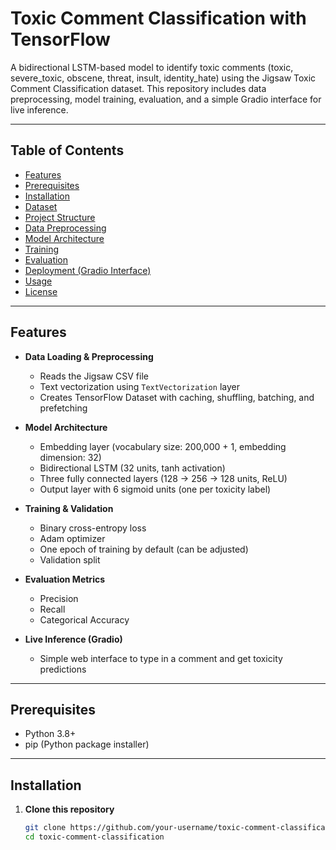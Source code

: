 # Toxic Comment Classification with TensorFlow

A bidirectional LSTM-based model to identify toxic comments (toxic, severe_toxic, obscene, threat, insult, identity_hate) using the Jigsaw Toxic Comment Classification dataset. This repository includes data preprocessing, model training, evaluation, and a simple Gradio interface for live inference.

---

## Table of Contents

- [Features](#features)  
- [Prerequisites](#prerequisites)  
- [Installation](#installation)  
- [Dataset](#dataset)  
- [Project Structure](#project-structure)  
- [Data Preprocessing](#data-preprocessing)  
- [Model Architecture](#model-architecture)  
- [Training](#training)  
- [Evaluation](#evaluation)  
- [Deployment (Gradio Interface)](#deployment-gradio-interface)  
- [Usage](#usage)  
- [License](#license)  

---

## Features

- **Data Loading & Preprocessing**  
  - Reads the Jigsaw CSV file  
  - Text vectorization using `TextVectorization` layer  
  - Creates TensorFlow Dataset with caching, shuffling, batching, and prefetching  

- **Model Architecture**  
  - Embedding layer (vocabulary size: 200,000 + 1, embedding dimension: 32)  
  - Bidirectional LSTM (32 units, tanh activation)  
  - Three fully connected layers (128 → 256 → 128 units, ReLU)  
  - Output layer with 6 sigmoid units (one per toxicity label)  

- **Training & Validation**  
  - Binary cross-entropy loss  
  - Adam optimizer  
  - One epoch of training by default (can be adjusted)  
  - Validation split  

- **Evaluation Metrics**  
  - Precision  
  - Recall  
  - Categorical Accuracy  

- **Live Inference (Gradio)**  
  - Simple web interface to type in a comment and get toxicity predictions  

---

## Prerequisites

- Python 3.8+  
- pip (Python package installer)  

---

## Installation

1. **Clone this repository**  
   ```bash
   git clone https://github.com/your-username/toxic-comment-classification.git
   cd toxic-comment-classification
